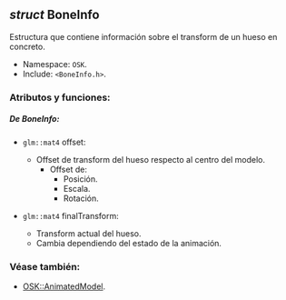 ## _struct_ BoneInfo

Estructura que contiene información sobre el transform de un hueso en concreto.

- Namespace: `OSK`.
- Include: `<BoneInfo.h>`.

### Atributos y funciones:

##### De BoneInfo:

- `glm::mat4` offset:
    - Offset de transform del hueso respecto al centro del modelo.
      - Offset de:
        - Posición.
        - Escala.
        - Rotación.

- `glm::mat4` finalTransform:
    - Transform actual del hueso.
    - Cambia dependiendo del estado de la animación.

### Véase también:

- [OSK::AnimatedModel](AnimatedModel.md).